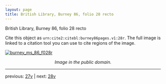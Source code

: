 ```yaml
---
layout: page
title: British Library, Burney 86, folio 28 recto
---
```


British Library, Burney 86, folio 28 recto

Cite this object as `urn:cite2:citebl:burney86pages.v1:28r`.  The full image is linked to a citation tool you can use to cite regions of the image.

[![burney_ms_86_f028r](http://www.homermultitext.org/iipsrv?IIIF=/project/homer/pyramidal/deepzoom/citebl/burney86imgs/v1/burney_ms_86_f028r.tif/full/800,/0/default.jpg)](http://www.homermultitext.org/ict2/?urn=urn:cite2:citebl:burney86imgs.v1:burney_ms_86_f028r) 

<p style="text-align: center; font-style: italic;">Image in the public domain.</p>

---

previous: [27v](../27v/) | next: [28v](../28v/)